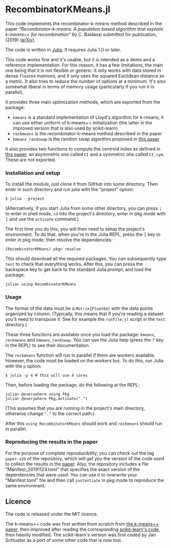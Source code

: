 # RecombinatorKMeans.jl

This code implements the recombinator-k-means method described in the paper
*"Recombinator-k-means: A population based algorithm that exploits k-means++ for recombination"* by C. Baldassi
submitted for publication, (2019) ([arXiv][RKMarXiv]).

The code is written in [Julia]. It requires Julia 1.0 or later.

This code works fine and it's usable, but it is intended as a demo and a reference implementation.
For this reason, it has a few limitations, the main one being that it is not flexible or generic:
it only works with data stored in dense `Float64` matrices, and it only uses the squared Euclidean
distance as a metric. It also tries to reduce the number of options at a minimum. It's also
somewhat liberal in terms of memory usage (particularly if you run it in parallel).

It provides three main optimization methods, which are exported from the package:

* `kmeans` is a standard implementation of Lloyd's algorithm for k-means; it can use either uniform
  of k-means++ initialization (the latter in the improved version that is also used by scikit-learn)
* `reckmeans` is the recombinator-k-means method described in the paper
* `kmeans_randswap` is the random swap algorithm proposed in [this paper](https://link.springer.com/article/10.1186/s40537-018-0122-y)

It also provides two functions to compute the centroid index as defined in
[this paper](https://link.springer.com/article/10.1186/s40537-018-0122-y), an
asymmetric one called `CI` and a symmetric one called `CI_sym`. These are not exported.

### Installation and setup

To install the module, just clone it from GitHub into some directory. Then enter in such directory
and run julia with the "project" option:

```
$ julia --project
```

(Alternatively, if you start Julia from some other directory, you can press <kbd>;</kbd> to enter
in shell mode, `cd` into the project's directory, enter in pkg mode with <kbd>]</kbd> and use the
`activate` command.)

The first time you do this, you will then need to setup the project's environment. To do that,
when you're in the Julia REPL, press the <kbd>]</kbd> key to enter in pkg mode, then resolve the
dependencies:

```
(RecombinatorKMeans) pkg> resolve
```

This should download all the required packages. You can subsequently type `test` to check that
everything works. After this, you can press the backspace key to get back to the standard Julia
prompt, and load the package:

```
julia> using RecombinatorKMeans
```

### Usage

The format of the data must be a `Matrix{Float64}` with the data points organized by column.
(Typically, this means that if you're reading a dataset you'll need to transpose it. See for
example the `runfile.jl` script in the `test` directory.)

These three functions are available once you load the package: `kmeans`, `reckmeans` and `kmeans_randswap`. You
can use the Julia help (press the <kbd>?</kbd> key in the REPL) to see their documentation.

The `reckmeans` function will run in parallel if there are workers available. However, the code
must be loaded on the workers too. To do this, run Julia with the `p` option:

```
$ julia -p 4 # this will use 4 cores
```

Then, before loading the package, do the following at the REPL:

```
julia> @everywhere using Pkg
julia> @everywhere Pkg.activate(".")
```

(This assumes that you are running in the project's main directory, otherwise change `"."` to
the correct path.)

After this `using RecombinatorKMeans` should work and `reckmeans` should run in parallel.

### Reproducing the results in the paper

For the purpose of complete reproducibility, you can check out the tag `paper-v2b` of the repository,
which will get you the version of the code used to collect the results in the [paper][RKMarXiv].
Also, the repository includes a file "Manifest_20191123.toml" that specifies the exact version of the
dependencies that were used. You can use it to overwrite your "Manifest.toml" file and then call
`instantiate` in pkg mode to reproduce the same environment.

## Licence

The code is released under the MIT licence.

The k-means++ code was first written from scratch from [the k-means++ paper][km++], then improved after reading
the corresponding [scikit-learn's code][sklearnkmeans], then heavily modified.
The scikit-learn's version was first coded by Jan Schlueter as a port of some other code that is now lost.

[Julia]: https://julialang.org
[RKMarXiv]: https://arxiv.org/abs/1905.00531
[km++]: https://scholar.google.com/scholar?cluster=16794944444927209316
[sklearnkmeans]: https://github.com/scikit-learn/scikit-learn/blob/master/sklearn/cluster/k_means_.py
